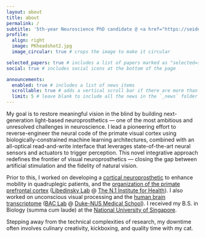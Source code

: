 ```yaml
---
layout: about
title: about
permalink: /
subtitle: '5th-year Neuroscience PhD candidate @ <a href="https://seidemannlab.site/">Seidemann lab</a>, <a href="https://www.utexas.edu/">UT Austin</a> <br> Depts. of <a href="https://neuroscience.utexas.edu/">Neuroscience</a> & <a href="https://liberalarts.utexas.edu/psychology/">Psychology</a>, <a href="https://inp.neuroscience.utexas.edu/">INP</a>, <a href="https://ctcn.utexas.edu/">CTCN</a>, <a href="https://liberalarts.utexas.edu/cps/">CPS</a>'
profile:
  align: right
  image: PKheadshot2.jpg
  image_circular: true # crops the image to make it circular

selected_papers: true # includes a list of papers marked as "selected={true}"
social: true # includes social icons at the bottom of the page

announcements:
  enabled: true # includes a list of news items
  scrollable: true # adds a vertical scroll bar if there are more than 3 news items
  limit: 5 # leave blank to include all the news in the `_news` folder
---
```


My goal is to restore meaningful vision in the blind by building next-generation light-based neuroprosthetics — one of the most ambitious and unresolved challenges in neuroscience. I lead a pioneering effort to reverse-engineer the neural code of the primate visual cortex using biologically-constrained machine learning architectures, combined with an all-optical read-and-write interface that leverages state-of-the-art neural sensors and actuators to trigger perception. This novel integrative approach redefines the frontier of visual neuroprosthetics — closing the gap between artificial stimulation and the fidelity of natural vision.

Prior to this, I worked on developing a [cortical neuroprosthetic](https://journals.plos.org/plosone/article?id=10.1371/journal.pone.0165773) to enhance mobility in quadruplegic patients, and the [organization of the primate prefrontal cortex](https://www.jneurosci.org/content/43/38/6564.abstract) ([Libedinsky Lab](http://libedinskylab.com/) @ [The N.1 Institute for Health](https://n1labs.org/)). I also worked on unconscious visual processing and the [human brain transcriptome](https://www.eneuro.org/content/6/6/ENEURO.0283-19.2019) ([BAC Lab](https://sites.google.com/site/brainconsciousnesslab/about-us?authuser=0) @ [Duke-NUS Medical School](https://www.duke-nus.edu.sg/)). I received my B.S. in Biology (summa cum laude) at the [National University of Singapore](https://nus.edu.sg/).

Stepping away from the technical complexities of research, my downtime often involves culinary creativity, kickboxing, and quality time with my cat.
